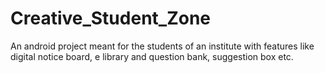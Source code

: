 # Creative_Student_Zone
An android project meant for the students of an institute with features like digital notice board, e library and question bank, suggestion box etc.

